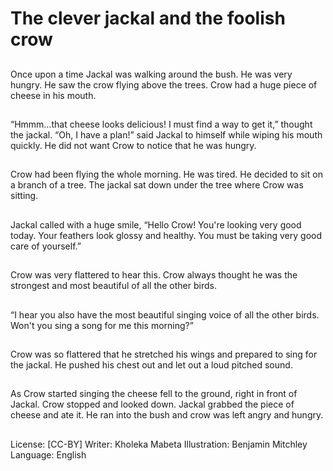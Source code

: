 # The clever jackal and the foolish crow

##
Once upon a time Jackal was
walking around the bush. He was
very hungry. He saw the crow flying
above the trees. Crow had a huge
piece of cheese in his mouth.

##
“Hmmm…that cheese looks
delicious! I must find a way to get
it,” thought the jackal.
“Oh, I have a plan!” said Jackal to
himself while wiping his mouth
quickly. He did not want Crow to
notice that he was hungry.

##
Crow had been flying the whole
morning. He was tired. He decided
to sit on a branch of a tree. The
jackal sat down under the tree
where Crow was sitting.

##
Jackal called with a huge smile,
“Hello Crow! You're looking very
good today. Your feathers look
glossy and healthy. You must be
taking very good care of yourself.”

##
Crow was very flattered to hear this.
Crow always thought he was the
strongest and most beautiful of all
the other birds.

##
“I hear you also have the most
beautiful singing voice of all the
other birds. Won't you sing a song
for me this morning?”

##
Crow was so flattered that he
stretched his wings and prepared to
sing for the jackal. He pushed his
chest out and let out a loud pitched
sound.

##
As Crow started singing the cheese
fell to the ground, right in front of
Jackal. Crow stopped and looked
down. Jackal grabbed the piece of
cheese and ate it. He ran into the
bush and crow was left angry and
hungry.

##
License: [CC-BY]
Writer: Kholeka Mabeta
Illustration: Benjamin Mitchley
Language: English
